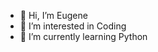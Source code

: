 - 👋 Hi, I’m Eugene
- 👀 I’m interested in Coding 
- 🌱 I’m currently learning Python

<!---
TryerAtThePythot/TryerAtThePythot is a ✨ special ✨ repository because its `README.md` (this file) appears on your GitHub profile.
You can click the Preview link to take a look at your changes.
--->

